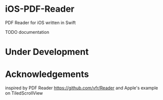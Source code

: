 # iOS-PDF-Reader
PDF Reader for iOS written in Swift

TODO documentation
# Under Development

# Acknowledgements

inspired by PDF Reader https://github.com/vfr/Reader and Apple's example on TiledScrollView
